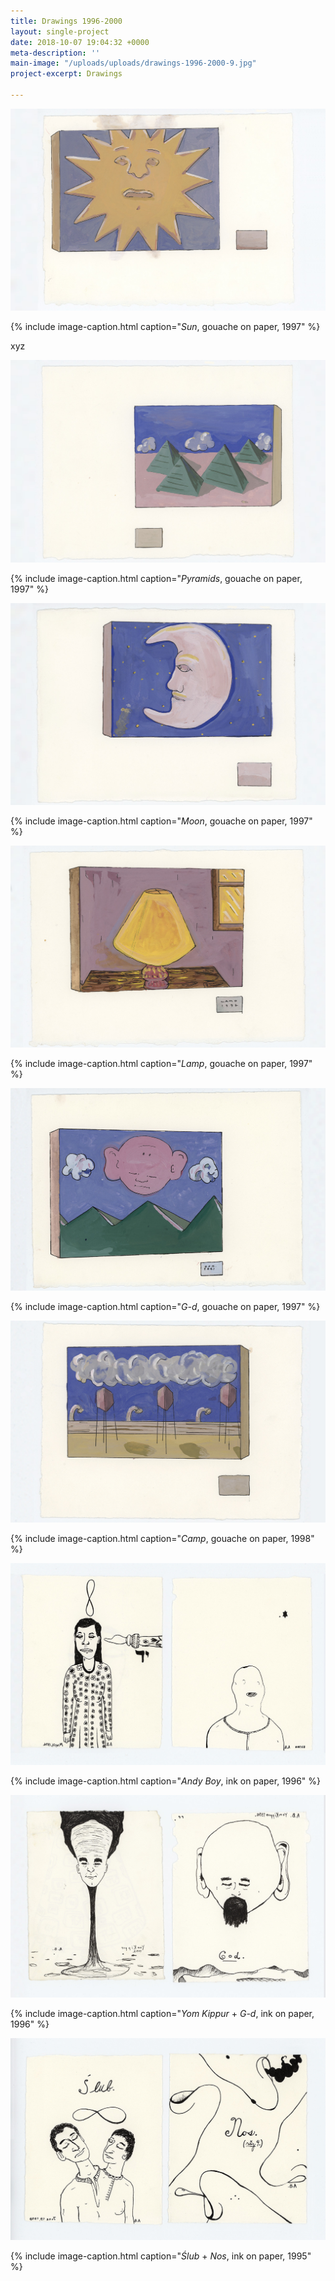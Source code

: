```yaml
---
title: Drawings 1996-2000
layout: single-project
date: 2018-10-07 19:04:32 +0000
meta-description: ''
main-image: "/uploads/uploads/drawings-1996-2000-9.jpg"
project-excerpt: Drawings

---
```

![drawing on paper](/uploads/uploads/drawings-1996-2000-9.jpg)

{% include image-caption.html caption="<i>Sun</i>, gouache on paper, 1997" %}

xyz

<section class="project-column-one" markdown="1">

![drawing on paper](/uploads/uploads/drawings-1996-2000-8.jpg)

{% include image-caption.html caption="<i>Pyramids</i>, gouache on paper, 1997" %}

</section>

<section class="project-column-two" markdown="1">

![drawing on paper](/uploads/uploads/drawings-1996-2000-7.jpg)

{% include image-caption.html caption="<i>Moon</i>, gouache on paper, 1997" %}

</section>

<section class="project-column-one" markdown="1">

![drawing on paper](/uploads/uploads/drawings-1996-2000-6.jpg)

{% include image-caption.html caption="<i>Lamp</i>, gouache on paper, 1997" %}

</section>

<section class="project-column-two" markdown="1">

![drawing on paper](/uploads/uploads/drawings-1996-2000-5.jpg)

{% include image-caption.html caption="<i>G-d</i>, gouache on paper, 1997" %}

</section>

<section class="project-column-one" markdown="1">

![drawing on paper](/uploads/uploads/drawings-1996-2000-4.jpg)

{% include image-caption.html caption="<i>Camp</i>, gouache on paper, 1998" %}

</section>

<section class="project-column-two" markdown="1">

![drawings on paper](/uploads/uploads/drawings-1996-2000-3.jpg)

{% include image-caption.html caption="<i>Andy Boy</i>, ink on  paper, 1996" %}

</section>

<section class="project-column-one" markdown="1">

![drawings on paper](/uploads/uploads/drawings-1996-2000-2.jpg)

{% include image-caption.html caption="<i>Yom Kippur</i> + <i>G-d</i>, ink on paper, 1996" %}

</section>

<section class="project-column-two" markdown="1">

![drawings on paper](/uploads/uploads/drawings-1996-2000-1.jpg)

{% include image-caption.html caption="<i>Ślub</i> + <i>Nos</i>, ink on paper, 1995" %}

</section>